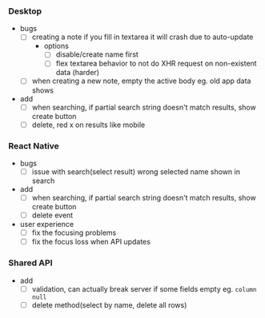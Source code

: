 ### Desktop
- bugs
    - [ ] creating a note if you fill in textarea it will crash due to auto-update
        - options
            - [ ] disable/create name first
            - [ ] flex textarea behavior to not do XHR request on non-existent data (harder)
    - [ ] when creating a new note, empty the active body eg. old app data shows
- add
    - [ ] when searching, if partial search string doesn't match results, show create button
    - [ ] delete, red x on results like mobile

### React Native
- bugs
    - [ ] issue with search(select result) wrong selected name shown in search
- add
    - [ ] when searching, if partial search string doesn't match results, show create button
    - [ ] delete event
- user experience
    - [ ] fix the focusing problems
    - [ ] fix the focus loss when API updates

### Shared API
- add
    - [ ] validation, can actually break server if some fields empty eg. `column null`
    - [ ] delete method(select by name, delete all rows)